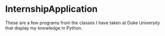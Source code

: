 # InternshipApplication
These are a few programs from the classes I have taken at Duke University that display my knowledge in Python.
